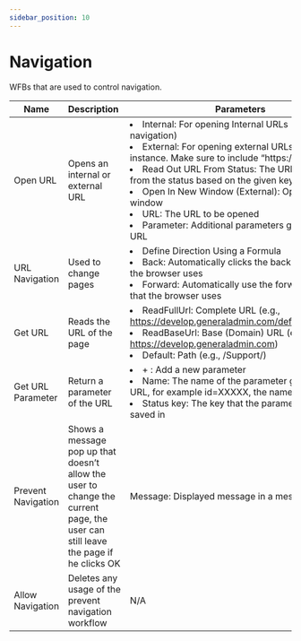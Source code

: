 ```yaml
---
sidebar_position: 10
---
```


# Navigation

WFBs that are used to control navigation.

| Name               | Description                                                                                                                      | Parameters                                                                                                                                                                                                                                                                                                                                                                                                                      | Result                                   |
| ------------------ | -------------------------------------------------------------------------------------------------------------------------------- | ------------------------------------------------------------------------------------------------------------------------------------------------------------------------------------------------------------------------------------------------------------------------------------------------------------------------------------------------------------------------------------------------------------------------------- | ---------------------------------------- |
| Open URL           | Opens an internal or external URL                                                                                                | <li>Internal: For opening Internal URLs (within navigation) </li><li>External: For opening external URLs outside the instance. Make sure to include “https://” </li><li>Read Out URL From Status: The URL will be taken from the status based on the given key </li><li>Open In New Window (External): Opens in a new window </li><li>URL: The URL to be opened </li><li>Parameter: Additional parameters given to the URL</li> |          N/A                                |
| URL Navigation     | Used to change pages                                                                                                             | <li>Define Direction Using a Formula</li><li>Back: Automatically clicks the back button that the browser uses </li><li>Forward: Automatically use the forward button that the browser uses </li>                                                                                                                                                                                                                               |                   N/A                       |
| Get URL            | Reads the URL of the page                                                                                                        | <li>ReadFullUrl: Complete URL (e.g., https://develop.generaladmin.com/default/settings/)</li><li>ReadBaseUrl: Base (Domain) URL (e.g., https://develop.generaladmin.com) </li><li>Default: Path (e.g., /Support/) </li>                                                                                                                                                                                                                            |            N/A                              |
| Get URL Parameter  | Return a parameter of the URL                                                                                                    | <li>+ : Add a new parameter </li><li>Name: The name of the parameter given in the URL, for example id=XXXXX, the name would be id </li><li>Status key: The key that the parameter will be saved in </li>                                                                                                                                                                                                                       | Returns a current parameter when enabled |
| Prevent Navigation | Shows a message pop up that doesn’t allow the user to change the current page, the user can still leave the page if he clicks OK | Message: Displayed message in a message box                                                                                                                                                                                                                                                                                                                                                                                     |     N/A                                     |
| Allow Navigation   | Deletes any usage of the prevent navigation workflow                                                                             |                                                                                                                                                                                                                                                                                                                                                                                                            N/A                     |          N/A                                |
